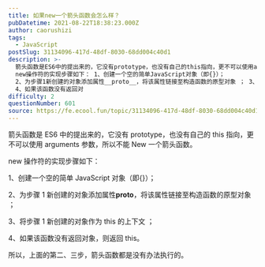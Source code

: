 ```yaml
---
title: 如果new一个箭头函数会怎么样？
pubDatetime: 2021-08-22T18:38:23.000Z
author: caorushizi
tags:
  - JavaScript
postSlug: 31134096-417d-48df-8030-68dd004c40d1
description: >-
  箭头函数是ES6中的提出来的，它没有prototype，也没有自己的this指向，更不可以使用arguments参数，所以不能New一个箭头函数。
  new操作符的实现步骤如下： 1、创建一个空的简单JavaScript对象（即{}）；
  2、为步骤1新创建的对象添加属性__proto__，将该属性链接至构造函数的原型对象 ； 3、将步骤1新创建的对象作为this的上下文 ；
  4、如果该函数没有返回对
difficulty: 2
questionNumber: 601
source: https://fe.ecool.fun/topic/31134096-417d-48df-8030-68dd004c40d1
---
```


箭头函数是 ES6 中的提出来的，它没有 prototype，也没有自己的 this 指向，更不可以使用 arguments 参数，所以不能 New 一个箭头函数。

new 操作符的实现步骤如下：

1、创建一个空的简单 JavaScript 对象（即{}）；

2、为步骤 1 新创建的对象添加属性**proto**，将该属性链接至构造函数的原型对象 ；

3、将步骤 1 新创建的对象作为 this 的上下文 ；

4、如果该函数没有返回对象，则返回 this。

所以，上面的第二、三步，箭头函数都是没有办法执行的。
